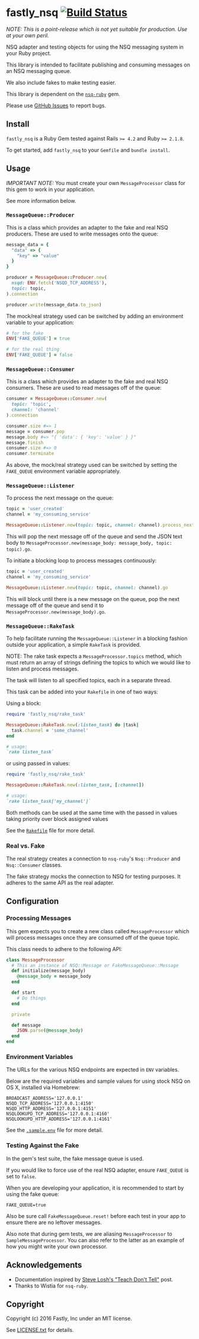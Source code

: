 # fastly_nsq [![Build Status](https://travis-ci.org/fastly/fastly_nsq.svg?branch=master)](https://travis-ci.org/fastly/fastly_nsq)

*NOTE: This is a point-release which is not yet suitable for production. Use at your own peril.*

NSQ adapter and testing objects for using the NSQ messaging system in your Ruby project.

This library is intended to facilitate publishing and consuming messages on an NSQ messaging queue.

We also include fakes to make testing easier.

This library is dependent on the [`nsq-ruby`] gem.

[`nsq-ruby`]: https://github.com/wistia/nsq-ruby

Please use [GitHub Issues] to report bugs.

[GitHub Issues]: https://github.com/fastly/fastly_nsq/issues


## Install

`fastly_nsq` is a Ruby Gem tested against Rails `>= 4.2` and Ruby `>= 2.1.8`.

To get started, add `fastly_nsq` to your `Gemfile` and `bundle install`.

## Usage
*IMPORTANT NOTE:* You must create your own `MessageProcessor` class for this gem to work in your application.

See more information below.

### `MessageQueue::Producer`

This is a class which provides an adapter to the fake and real NSQ producers. These are used to write messages onto the queue:

```ruby
message_data = {
  "data" => {
    "key" => "value"
  }
}

producer = MessageQueue::Producer.new(
  nsqd: ENV.fetch('NSQD_TCP_ADDRESS'),
  topic: topic,
).connection

producer.write(message_data.to_json)
```

The mock/real strategy used can be switched by adding an environment variable to your application:

```ruby
# for the fake
ENV['FAKE_QUEUE'] = true

# for the real thing
ENV['FAKE_QUEUE'] = false
```

### `MessageQueue::Consumer`

This is a class which provides an adapter to the fake and real NSQ consumers. These are used to read messages off of the queue:

```ruby
consumer = MessageQueue::Consumer.new(
  topic: 'topic',
  channel: 'channel'
).connection

consumer.size #=> 1
message = consumer.pop
message.body #=> "{ 'data': { 'key': 'value' } }"
message.finish
consumer.size #=> 0
consumer.terminate
```

As above, the mock/real strategy used can be switched by setting the `FAKE_QUEUE` environment variable appropriately.

### `MessageQueue::Listener`

To process the next message on the queue:

```ruby
topic = 'user_created'
channel = 'my_consuming_service'

MessageQueue::Listener.new(topic: topic, channel: channel).process_next_message
```

This will pop the next message off of the queue and send the JSON text body to `MessageProcessor.new(message_body: message_body, topic: topic).go`.

To initiate a blocking loop to process messages continuously:

```ruby
topic = 'user_created'
channel = 'my_consuming_service'

MessageQueue::Listener.new(topic: topic, channel: channel).go
```

This will block until there is a new message on the queue, pop the next message off of the queue and send it to `MessageProcessor.new(message_body).go`.

### `MessageQueue::RakeTask`

To help facilitate running the `MessageQueue::Listener` in a blocking fashion outside your application, a simple `RakeTask` is provided.

NOTE: The rake task expects a `MessageProcessor.topics` method, which must return an array of strings defining the topics to which we would like to listen and process messages.

The task will listen to all specified topics, each in a separate thread.

This task can be added into your `Rakefile` in one of two ways:

Using a block:
```ruby
require 'fastly_nsq/rake_task'

MessageQueue::RakeTask.new(:listen_task) do |task|
  task.channel = 'some_channel'
end

# usage:
`rake listen_task`
```

or using passed in values:
```ruby
require 'fastly_nsq/rake_task'

MessageQueue::RakeTask.new(:listen_task, [:channel])

# usage:
`rake listen_task['my_channel']`
```

Both methods can be used at the same time with the passed in values taking priority over block assigned values

See the [`Rakefile`](examples/Rakefile) file for more detail.

### Real vs. Fake
The real strategy creates a connection to `nsq-ruby`'s `Nsq::Producer` and `Nsq::Consumer` classes.

The fake strategy mocks the connection to NSQ for testing purposes. It adheres to the same API as the real adapter.


## Configuration

### Processing Messages

This gem expects you to create a new class called `MessageProcessor` which will process messages once they are consumed off of the queue topic.

This class needs to adhere to the following API:

```ruby
class MessageProcessor
  # This an instance of NSQ::Message or FakeMessageQueue::Message
  def initialize(message_body)
    @message_body = message_body
  end

  def start
    # Do things
  end

  private

  def message
    JSON.parse(@message_body)
  end
end
```

### Environment Variables

The URLs for the various NSQ endpoints are expected in `ENV` variables.

Below are the required variables and sample values for using stock NSQ on OS X, installed via Homebrew:

```shell
BROADCAST_ADDRESS='127.0.0.1'
NSQD_TCP_ADDRESS='127.0.0.1:4150'
NSQD_HTTP_ADDRESS='127.0.0.1:4151'
NSQLOOKUPD_TCP_ADDRESS='127.0.0.1:4160'
NSQLOOKUPD_HTTP_ADDRESS='127.0.0.1:4161'
```

See the [`.sample.env`](examples/.sample.env) file for more detail.

### Testing Against the Fake
In the gem's test suite, the fake message queue is used.

If you would like to force use of the real NSQ adapter, ensure `FAKE_QUEUE` is set to `false`.

When you are developing your application, it is recommended to start by using the fake queue:

```shell
FAKE_QUEUE=true
```
Also be sure call `FakeMessageQueue.reset!` before each test in your app to ensure there are no leftover messages.

Also note that during gem tests, we are aliasing `MessageProcessor` to `SampleMessageProcessor`. You can also refer to the latter as an example of how you might write your own processor.

## Acknowledgements

* Documentation inspired by [Steve Losh's "Teach Don't Tell"] post.
* Thanks to Wistia for `nsq-ruby`.

[Steve Losh's "Teach Don't Tell"]: http://stevelosh.com/blog/2013/09/teach-dont-tell/


## Copyright

Copyright (c) 2016 Fastly, Inc under an MIT license.

See [LICENSE.txt](LICENSE.txt) for details.

